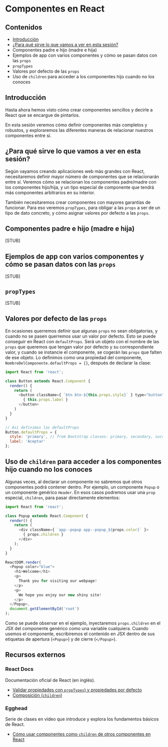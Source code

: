 # Componentes en React

## Contenidos
- [Introducción](#introducción)
- [¿Para qué sirve lo que vamos a ver en esta sesión?](#¿para-qué-sirve-lo-que-vamos-a-ver-en-esta-sesión)
- Componentes padre e hijo (madre e hija)
- Ejemplos de app con varios componentes y cómo se pasan datos con las `props`
- `propTypes`
- Valores por defecto de las `props`
- Uso de `children` para acceder a los componentes hijo cuando no los conoces

## Introducción

Hasta ahora hemos visto cómo crear componentes sencillos y decirle a React que se encargue de pintarlos.

En esta sesión veremos cómo definir componentes más completos y robustos, y exploraremos las diferentes maneras de relacionar nuestros componentes entre sí.


## ¿Para qué sirve lo que vamos a ver en esta sesión?

Según vayamos creando aplicaciones web más grandes con React, necesitaremos definir mayor número de componentes que se relacionarán entre sí. Veremos cómo se relacionan los componentes padre/madre con los componentes hijo/hija, y un tipo especial de componente que tendrá más componentes arbitrarios en su interior.

También necesitaremos crear componentes con mayores garantías de funcionar. Para eso veremos `propTypes`, para obligar a las `props` a ser de un tipo de dato concreto, y cómo asignar valores por defecto a las `props`.  


## Componentes padre e hijo (madre e hija)

[STUB]


## Ejemplos de app con varios componentes y cómo se pasan datos con las `props`

[STUB]


## `propTypes`

[STUB]


## Valores por defecto de las `props`

En ocasiones querremos definir que algunas `props` no sean obligatorias, y cuando no se pasen querremos usar un valor por defecto. Esto se puede conseguir en React con `defaultProps`. Será un objeto con el nombre de las `props` que queremos que tengan valor por defecto y su correspondiente valor, y cuando se instancie el componente, se cogerán las `props` que falten de ese objeto. Lo definimos como una propiedad del componente, `NombreDelComponente.defaultProps = {}`, después de declarar la clase:


```js
import React from 'react';

class Button extends React.Component {
  render() {
    return (
      <button className={ `btn btn-${this.props.style}` } type="button" name="button">
        { this.props.label }
      </button>
    )
  }
}

// Así definimos las defaultProps
Button.defaultProps = {
  style: 'primary', // from Bootstrap classes: primary, secondary, success, info, warning, danger, link
  label: 'Aceptar'
};
```


## Uso de `children` para acceder a los componentes hijo cuando no los conoces

Algunas veces, al declarar un componente no sabremos qué otros componentes podrá contener dentro. Por ejemplo, un componente `Popup` o un componente genérico `Header`. En esos casos podremos usar una `prop` especial, `children`, para pasar directamente elementos:

```js
import React from 'react';

class Popup extends React.Component {
  render() {
    return (
      <div className={ `app--popup app--popup_${props.color}` }>
        { props.children }
      </div>
    );
  }
}

ReactDOM.render(
  <Popup color="blue">
    <h1>Welcome</h1>
    <p>
      Thank you for visiting our webpage!
    </p>
    <p>
      We hope you enjoy our new shiny site!
    </p>
  </Popup>,
  document.getElementById('root')
);
```

Como se puede observar en el ejemplo, inyectaremos `props.children` en el JSX del componente genérico como una variable cualquiera. Cuando usemos el componente, escribiremos el contenido en JSX dentro de sus etiquetas de apertura (`<Popup>`) y de cierre (`</Popup>`).


## Recursos externos

### React Docs

Documentación oficial de React (en inglés).

- [Validar propiedades con `propTypes`) y propiedades por defecto](https://reactjs.org/docs/typechecking-with-proptypes.html)
- [Composición (`children`)](https://reactjs.org/docs/composition-vs-inheritance.html#containment)

### Egghead

Serie de clases en vídeo que introduce y explora los fundamentos básicos de React.

- [Cómo usar componentes como `children` de otros componentes en React](https://reactjs.org/docs/typechecking-with-proptypes.html#default-prop-values)
